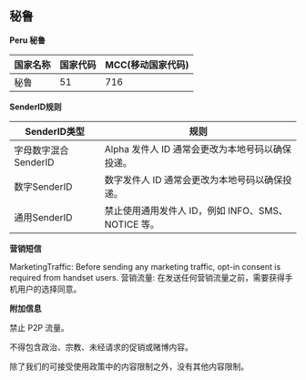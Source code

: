 ## 秘鲁

__Peru 秘鲁__

| 国家名称 | 国家代码 | MCC(移动国家代码) |
|------|------|-------------|
| 秘鲁   | 51   | 	716        |

__SenderID规则__

| SenderID类型     | 规则                                 |
|----------------|------------------------------------|
| 字母数字混合SenderID | Alpha 发件人 ID 通常会更改为本地号码以确保投递。      |
| 数字SenderID     | 数字发件人 ID 通常会更改为本地号码以确保投递。          |
| 通用SenderID     | 禁止使用通用发件人 ID，例如 INFO、SMS、NOTICE 等。 |


__营销短信__

MarketingTraffic: Before sending any marketing traffic, opt-in consent is required from handset users.
营销流量: 在发送任何营销流量之前，需要获得手机用户的选择同意。

__附加信息__

禁止 P2P 流量。

不得包含政治、宗教、未经请求的促销或赌博内容。

除了我们的可接受使用政策中的内容限制之外，没有其他内容限制。
